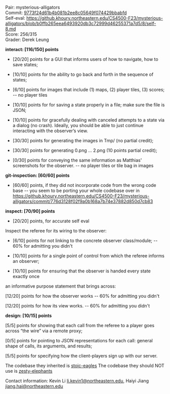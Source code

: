 Pair: mysterious-alligators \
Commit: [9773f24d61b4b081b2ee8c05649f074429bbabfd](https://github.khoury.northeastern.edu/CS4500-F23/mysterious-alligators/tree/9773f24d61b4b081b2ee8c05649f074429bbabfd) \
Self-eval: https://github.khoury.northeastern.edu/CS4500-F23/mysterious-alligators/blob/b0ffb265eea6493920db3c72999d46255371a7d5/8/self-8.md \
Score: 256/315 \
Grader: Derek Leung


**interact: [116/150] points**

- [20/20] points for a GUI that informs users of how to navigate, how to save states;

- [10/10] points for the ability to go back and forth in the sequence of states;

- [6/10] points for images that include (1) maps, (2) player tiles, (3) scores; -- no player tiles

- [10/10] points for for saving a state properly in a file; make sure the file is JSON;

- [10/10] points for gracefully dealing with canceled attempts to a state via a dialog (no crash). Ideally, you should be able to just continue interacting with the observer’s view.

- [30/30] points for generating the images in Tmp/ (no partial credit);

- [30/30] points for generating 0.png ... 2.png (10 points partial credit);

- [0/30] points for conveying the same information as Matthias' screenshots for the observer. -- no player tiles or tile bag in images



**git-inspection: [60/60] points**

- [60/60] points, if they did not incorporate code from the wrong code base -- you seem to be porting your whole codebase over in https://github.khoury.northeastern.edu/CS4500-F23/mysterious-alligators/commit/776d3128f02f9a0b168a7b74e37882d850d7cb83

**inspect: [70/90] points**

- [20/20] points, for accurate self eval

Inspect the referee for its wiring to the observer:

- [6/10] points for not linking to the concrete observer class/module; -- 60% for admitting you didn't 

- [10/10] points for a single point of control from which the referee informs an observer;

- [10/10] points for ensuring that the observer is handed every state exactly once

an informative purpose statement that brings across:

[12/20] points for how the observer works -- 60% for admitting you didn't 

[12/20] points for how its view works. -- 60% for admitting you didn't 


**design: [10/15] points**

[5/5] points for showing that each call from the referee to a player goes across “the wire” via a remote proxy;

[0/5] points for pointing to JSON representations for each call: general shape of calls, its arguments, and results;

[5/5] points for specifying how the client-players sign up with our server.

The codebase they inherited is [stoic-eagles](https://github.khoury.northeastern.edu/CS4500-F23/stoic-eagles)
The codebase they should NOT use is [zesty-elephants](https://github.khoury.northeastern.edu/CS4500-F23/zesty-elephants)

Contact information: Kevin Li <li.kevin1@northeastern.edu>, Haiyi Jiang <jiang.hai@northeastern.edu>
